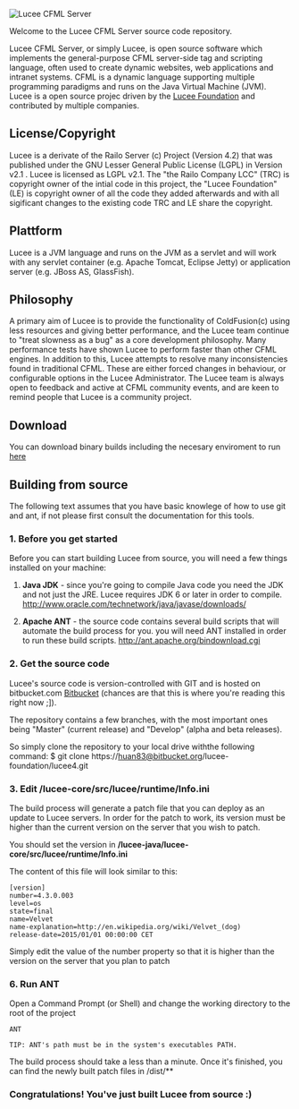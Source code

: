 ![Lucee CFML Server](https://bytebucket.org/lucee-foundation/lucee4/raw/c16535635b7be12bae85f2f6c4aebc1b1539e862/misc/lucee.png?token=e6d732606efd7d1ff969aa12639e0f93a7d27573)

Welcome to the Lucee CFML Server source code repository.

Lucee CFML Server, or simply Lucee, is open source software which implements the general-purpose CFML server-side tag and scripting language, often used to create dynamic websites, web applications and intranet systems. CFML is a dynamic language supporting multiple programming paradigms and runs on the Java Virtual Machine (JVM).
Lucee is a open source projec driven by the [Lucee Foundation](http://www.lucee.org) and contributed by multiple companies.

License/Copyright
-----------------
Lucee is a derivate of the Railo Server (c) Project (Version 4.2) that was published under the GNU Lesser General Public License (LGPL) in Version v2.1 . Lucee is licensed as LGPL v2.1.
The "the Railo Company LCC" (TRC) is copyright owner of the intial code in this project, the "Lucee Foundation" (LE) is copyright owner of all the code they added afterwards and with all sigificant changes to the existing code TRC and LE share the copyright.

Plattform
---------
Lucee is a JVM language and runs on the JVM as a servlet and will work with any servlet container (e.g. Apache Tomcat, Eclipse Jetty) or application server (e.g. JBoss AS, GlassFish). 

Philosophy
----------
A primary aim of Lucee is to provide the functionality of ColdFusion(c) using less resources and giving better performance, and the Lucee team continue to "treat slowness as a bug" as a core development philosophy. Many performance tests have shown Lucee to perform faster than other CFML engines. In addition to this, Lucee attempts to resolve many inconsistencies found in traditional CFML. These are either forced changes in behaviour, or configurable options in the Lucee Administrator.
The Lucee team is always open to feedback and active at CFML community events, and are keen to remind people that Lucee is a community project.


Download
--------
You can download binary builds including the necesary enviroment to run [here](http://www.lucee.org/download)



Building from source
--------------------
The following text assumes that you have basic knowlege of how to use git and ant, if not please first consult the documentation for this tools.

### 1. Before you get started

Before you can start building Lucee from source, you will need a few things installed on your machine:

1. **Java JDK** - since you're going to compile Java code you need the JDK and not just the JRE.  Lucee requires JDK 6 or later in order to compile.  http://www.oracle.com/technetwork/java/javase/downloads/

1. **Apache ANT** - the source code contains several build scripts that will automate the build process for you. you will need ANT installed in order to run these build scripts. http://ant.apache.org/bindownload.cgi

### 2. Get the source code

Lucee's source code is version-controlled with GIT and is hosted on bitbucket.com [Bitbucket](https://bitbucket.org/lucee-foundation/lucee4) (chances are that this is where you're reading this right now ;]).

The repository contains a few branches, with the most important ones being "Master" (current release) and "Develop" (alpha and beta releases).

So simply clone the repository to your local drive withthe following command:
$ git clone https://huan83@bitbucket.org/lucee-foundation/lucee4.git


### 3. Edit /lucee-core/src/lucee/runtime/Info.ini

The build process will generate a patch file that you can deploy as an update to Lucee servers. In order for the patch to work, its version must be higher than the current version on the server that you wish to patch.

You should set the version in **/lucee-java/lucee-core/src/lucee/runtime/Info.ini**

The content of this file will look similar to this:

    [version]
    number=4.3.0.003
    level=os
    state=final
    name=Velvet
    name-explanation=http://en.wikipedia.org/wiki/Velvet_(dog)
    release-date=2015/01/01 00:00:00 CET

Simply edit the value of the number property so that it is higher than the version on the server that you plan to patch


### 6. Run ANT

Open a Command Prompt (or Shell) and change the working directory to the root of the project

    ANT

    TIP: ANT's path must be in the system's executables PATH.

The build process should take a less than a minute.  Once it's finished, you can find the newly built patch files in /dist/**


### Congratulations!  You've just built Lucee from source :)
